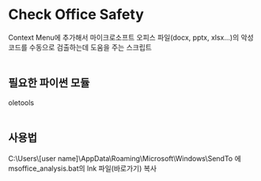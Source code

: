 # Check Office Safety
Context Menu에 추가해서 마이크로소프트 오피스 파일(docx, pptx, xlsx...)의 악성코드를 수동으로 검출하는데 도움을 주는 스크립트</br>
</br>
## 필요한 파이썬 모듈</br>
oletools</br>
</br>
## 사용법</br>
C:\Users\\[user name]\AppData\Roaming\Microsoft\Windows\SendTo 에 msoffice_analysis.bat의 lnk 파일(바로가기) 복사
